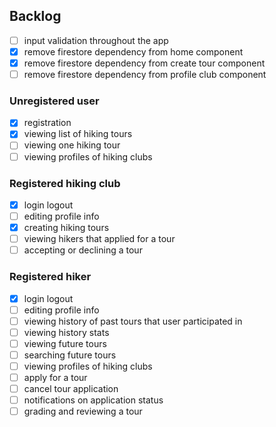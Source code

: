 ## Backlog

- [ ] input validation throughout the app
- [x] remove firestore dependency from home component
- [x] remove firestore dependency from create tour component
- [ ] remove firestore dependency from profile club component
  
### Unregistered user
- [x] registration
- [x] viewing list of hiking tours
- [ ] viewing one hiking tour
- [ ] viewing profiles of hiking clubs

### Registered hiking club
- [x] login logout
- [ ] editing profile info
- [x] creating hiking tours
- [ ] viewing hikers that applied for a tour
- [ ] accepting or declining a tour

### Registered hiker
- [x] login logout
- [ ] editing profile info
- [ ] viewing history of past tours that user participated in
- [ ] viewing history stats
- [ ] viewing future tours
- [ ] searching future tours
- [ ] viewing profiles of hiking clubs
- [ ] apply for a tour
- [ ] cancel tour application
- [ ] notifications on application status
- [ ] grading and reviewing a tour